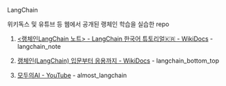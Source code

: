 LangChain

위키독스 및 유튜브 등 웹에서 공개된 랭체인 학습을 실습한 repo

1. [&lt;랭체인LangChain 노트&gt; - LangChain 한국어 튜토리얼🇰🇷 - WikiDocs](https://wikidocs.net/book/14314) - langchain_note

2. [랭체인(LangChain) 입문부터 응용까지 - WikiDocs](https://wikidocs.net/book/14473) - langchain_bottom_top

3. [모두의AI - YouTube](https://www.youtube.com/@AI-km1yn/videos) - almost_langchain
